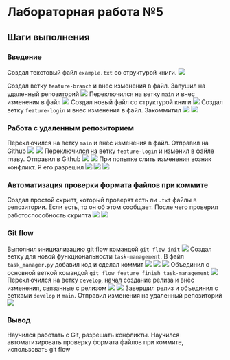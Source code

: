 # Лабораторная работа №5

## Шаги выполнения

### Введение
Создал текстовый файл `example.txt` со структурой книги.
![](./1.jpg)

Создал ветку `feature-branch` и внес изменения в файл. Запушил на удаленный репозиторий
![](./2.jpg)
Переключился на ветку `main` и внес изменения в файл
![](./3.jpg)
Создал новый файл со структурой книги
![](./4.jpg)
Создал ветку `feature-login` и внес изменения в файл. Закоммитил
![](./6.jpg)
![](./5.jpg)

### Работа с удаленным репозиторием
Переключился на ветку `main` и внёс изменения в файл. Отправил на Github
![](./11.jpg)
![](./7.jpg)
Переключился на ветку `feature-login` и изменил в файле главу. Отправил в Github
![](./12.jpg)
![](./8.jpg)
При попытке слить изменения возник конфликт. Я его разрешил
![](./13.jpg)
![](./9.jpg)
![](./10.jpg)


### Автоматизация проверки формата файлов при коммите
Создал простой скрипт, который проверят есть ли `.txt` файлы в репозитории. Если есть, то он об этом сообщает. После чего проверил работоспособность скрипта
![](./15.jpg)
![](./14.jpg)

### Git flow
Выполнил инициализацию git flow командой `git flow init`
![](./16.jpg)
Создал ветку для новой функциональности `task-management`. В файл `task_manager.py` добавил код и сделал коммит
![](./17.jpg)
![](./18.jpg)
![](./19.jpg)
Объединил с основной веткой командой `git flow feature finish task-management`
![](./22.jpg)
Переключился на ветку `develop`, начал создание релиза и внёс изменения, связанные с релизом
![](./20.jpg)
![](./21.jpg)
Завершил релиз и объединил с ветками `develop` и `main`. Отправил изменения на удаленный репозиторий
![](./23.jpg)

### Вывод
Научился работать с Git, разрешать конфликты. Научился автоматизировать проверку формата файлов при коммите, использовать git flow